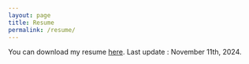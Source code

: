 ```yaml
---
layout: page
title: Resume
permalink: /resume/
---
```


You can download my resume [here](/assets/resume.pdf). Last update : November 11th, 2024.
